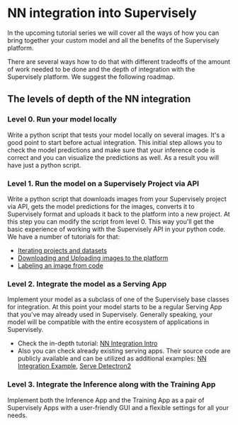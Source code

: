 # NN integration into Supervisely

In the upcoming tutorial series we will cover all the ways of how you can bring together your custom model and all the benefits of the Supervisely platform.

There are several ways how to do that with different tradeoffs of the amount of work needed to be done and the depth of integration with the Supervisely platform. We suggest the following roadmap.

## The levels of depth of the NN integration

### Level 0. Run your model locally
Write a python script that tests your model locally on several images. It's a good point to start before actual integration. This initial step allows you to check the model predictions and make sure that your inference code is correct and you can visualize the predictions as well. As a result you will have just a python script.

### Level 1. Run the model on a Supervisely Project via API
Write a python script that downloads images from your Supervisely project via API, gets the model predictions for the images, converts it to Supervisely format and uploads it back to the platform into a new project. At this step you can modify the script from level 0. This way you'll get the basic experience of working with the Supervisely API in your python code. We have a number of tutorials for that:
- [Iterating projects and datasets](https://developer.supervise.ly/getting-started/python-sdk-tutorials/iterate-over-a-project)
- [Downloading and Uploading images to the platform](https://developer.supervise.ly/getting-started/python-sdk-tutorials/image)
- [Labeling an image from code](https://developer.supervise.ly/getting-started/python-sdk-tutorials/spatial-labels)

### Level 2. Integrate the model as a Serving App
Implement your model as a subclass of one of the Supervisely base classes for integration. At this point your model starts to be a regular Serving App that you've may already used in Supervisely. Generally speaking, your model will be compatible with the entire ecosystem of applications in Supervisely.
- Check the in-depth tutorial: [NN Integration Intro](https://developer.supervise.ly/app-development/neural-network-integration/inference/overview-nn-integration)
- Also you can check already existing serving apps. Their source code are publicly available and can be utilized as additional examples: [NN Integration Example](https://github.com/supervisely-ecosystem/integrate-inst-seg-model), [Serve Detectron2](https://github.com/supervisely-ecosystem/detectron2/tree/main/supervisely/instance_segmentation/serve)

### Level 3. Integrate the Inference along with the Training App
Implement both the Inference App and the Training App as a pair of Supervisely Apps with a user-friendly GUI and a flexible settings for all your needs.
